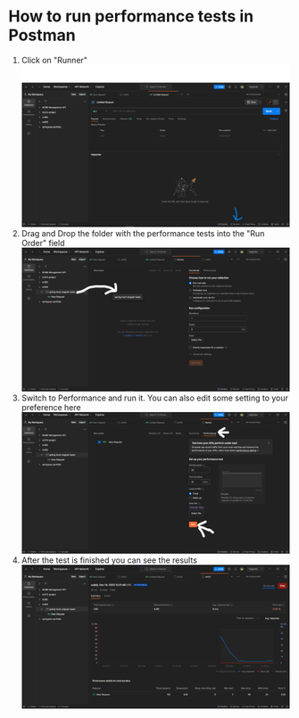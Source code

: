 # How to run performance tests in Postman

1. Click on "Runner" <br> <img src="./postmanStep1.png">
2. Drag and Drop the folder with the performance tests into the "Run Order" field  <img src="./postmanStep2.png">
3. Switch to Performance and run it. You can also edit some setting to your preference here <img src="./postmanStep3.png">
4. After the test is finished you can see the results <img src="./postmanStepFinish.png">